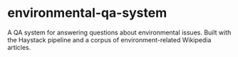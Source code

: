 # environmental-qa-system
A QA system for answering questions about environmental issues. Built with the Haystack pipeline and a corpus of environment-related Wikipedia articles.

